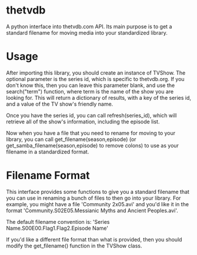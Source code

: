 thetvdb
=======

A python interface into thetvdb.com API. Its main purpose is to get a standard filename for moving media into your standardized library.

Usage
=====
After importing this library, you should create an instance of TVShow. The optional parameter is the series id, which is specific to thetvdb.org. If you don't know this, then you can leave this parameter blank, and use the search("term") function, where term is the name of the show you are looking for. This will return a dictionary of results, with a key of the series id, and a value of the TV show's friendly name.

Once you have the series id, you can call refresh(series_id), which will retrieve all of the show's information, including the episode list.

Now when you have a file that you need to rename for moving to your library, you can call get_filename(season,episode) (or get_samba_filename(season,episode) to remove colons) to use as your filename in a standardized format.

Filename Format
===============
This interface provides some functions to give you a standard filename that you can use in renaming a bunch of files to then go into your library. For example, you might have a file 'Community 2x05.avi' and you'd like it in the format 'Community.S02E05.Messianic Myths and Ancient Peoples.avi'.

The default filename convention is: 'Series Name.S00E00.Flag1.Flag2.Episode Name'

If you'd like a different file format than what is provided, then you should modify the get_filename() function in the TVShow class.